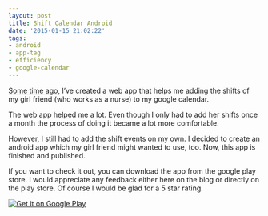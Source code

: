 ```yaml
---
layout: post
title: Shift Calendar Android
date: '2015-01-15 21:02:22'
tags:
- android
- app-tag
- efficiency
- google-calendar
---
```



[Some time ago](http://devcouch.net/shift-calendar/ "Shift Calendar"), I’ve created a web app that helps me adding the shifts of my girl friend (who works as a nurse) to my google calendar.

The web app helped me a lot. Even though I only had to add her shifts once a month the process of doing it became a lot more comfortable.

However, I still had to add the shift events on my own. I decided to create an android app which my girl friend might wanted to use, too. Now, this app is finished and published.

If you want to check it out, you can download the app from the google play store. I would appreciate any feedback either here on the blog or directly on the play store. Of course I would be glad for a 5 star rating.

[![Get it on Google Play](https://developer.android.com/images/brand/en_generic_rgb_wo_45.png)  
](https://play.google.com/store/apps/details?id=net.devcouch.shiftcalendar)


